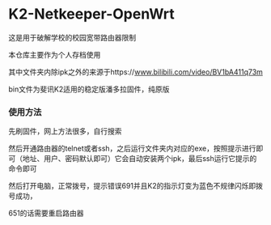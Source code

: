 # K2-Netkeeper-OpenWrt

这是用于破解学校的校园宽带路由器限制

本仓库主要作为个人存档使用

其中文件夹内除ipk之外的来源于https://www.bilibili.com/video/BV1bA411q73m

bin文件为斐讯K2适用的稳定版潘多拉固件，纯原版

### 使用方法

先刷固件，网上方法很多，自行搜索

然后开通路由器的telnet或者ssh，之后运行文件夹内对应的exe，按照提示进行即可（地址、用户、密码默认即可）它会自动安装两个ipk，最后ssh运行它提示的命令即可

然后打开电脑，正常拨号，提示错误691并且K2的指示灯变为蓝色不规律闪烁即拨号成功，

651的话需要重启路由器

